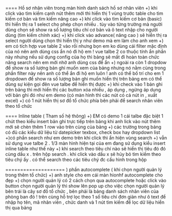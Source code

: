 ==== Hồ sơ nhân viên
trong màn hình danh sách hồ sơ nhân viên
+) khi click vào tìm kiếm cạnh nút thêm mới thì hiển thị 1 vùng trước table cho tìm kiếm cơ bản và tìm kiếm nâng cao
+) khi click vào tìm kiếm cơ bản (basic) thì hiển thị ra 1 select cho phép chọn nhiều . tùy vào từng trường mà người dùng chọn sẽ show ra số lượng tiêu chí cơ bản và ô text nhập cho người dùng (tìm kiếm chính xác)
+) khi click vào advance( nâng cao ) sẽ hiển thị ra select người dùng chọn thì hiển thị y như demo mà em làm cho anh xem
+) em có tích hợp vue table 2 vào rồi nhưng bọn em ko dùng cái filter mặc định của nó nên anh dùng css ẩn nó đi hộ em ! vue talbe 2 co thuộc tính ẩn phần này nhưng nếu sử dụng config của họ thì bảng sẽ mất đi hoàn toàn chức năng search nên em mới nhờ anh dùng css để ẩn 
+) ngoài ra còn 1 dropdow để show ra số lượng bản ghi muốn xem của bảng nhưng nó nằm cùng trong phần filter này nên anh có thể ẩn đi hộ em luôn ! anh có thể bố trí cho em 1 dropdown để show ra số lượng bản ghi muốn hiển thị trên bảng em có thể dùng sự kiện gọi đên vue talbe để hiển thị được 
+) khi check vào 1 bản ghi trên bảng thì mới hiển thị các button xóa nhiều , áp dụng , ngừng áp dụng với bản ghi đó như em demo (có màn hình thì các nút có cả nút in , xuất excel)
+) có 1 nút hiển thị sơ đồ tổ chức phía bên phải để search nhân viên theo tổ chức

==== Inline table ( Tham số hệ thông)
+) EM có demo 1 cái talbe đặc biệt 1 chút theo kiểu insert bản ghi trực tiếp trên bảng khi anh lick vào nút thêm mới sẽ chèn thêm 1 row vào trên cùng của bảng
+) các trường trong bảng có đủ các kiểu dữ liệu từ datepicker texbox, check box hay dropdown list
+)có phần search như em demo trên khi click thì ẩn hiện vùng search
+) vẫn sử dụng vue talbe 2  . 1/3 màn hình hiện tại của em đang sử dụng kiểu insert inline table như thế này
+) khi search theo tiêu chí nào sẽ hiển thị tiêu đó đó cùng dấu x . trên hộp search . khi click vào dấu x sẽ hủy bỏ tìm kiếm theo tiêu chý ấy . có thể search theo các tiêu chý đc cấu hình trong hộp 

==================== ) phần autocomplete ( khi chọn người quản lý trong thêm tổ chức)
+) anh style cho em cái màn hionhf autocomplete cho đẹp
+) chọn người quản lý có 2 cách chọn qua autocomplete hoặc click vào button chọn người quản lý thì show lên pop up cho việc chọn người quản lý 
 bên trái là cây sơ đồ tổ chức , bên phải là bảng danh sách nhân viên của phòng ban đó ! trên cùng hỗ trợ lọc theo 1 số tiêu chí đơn giản  như ô text để nhập họ tên, mã nhân viên , chức danh  và 1 nút tìm kiếm để lọc dữ liệu hiển thị qua bảng